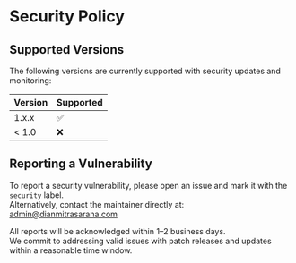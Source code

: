 # Security Policy

## Supported Versions

The following versions are currently supported with security updates and monitoring:

| Version | Supported     |
|---------|---------------|
| 1.x.x   | ✅             |
| < 1.0   | ❌             |

## Reporting a Vulnerability

To report a security vulnerability, please open an issue and mark it with the `security` label.  
Alternatively, contact the maintainer directly at: [admin@dianmitrasarana.com](mailto:admin@dianmitrasarana.com)

All reports will be acknowledged within 1–2 business days.  
We commit to addressing valid issues with patch releases and updates within a reasonable time window.

